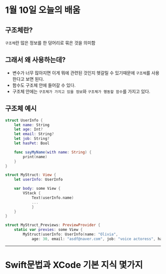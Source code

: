 # 1월 10일 오늘의 배움

## 구조체란?
`구조체`란 많은 정보를 한 덩어리로 묶은 것을 의미함

## 그래서 왜 사용하는데?
- 변수가 너무 많아지면 이게 뭐에 관련된 것인지 헷갈릴 수 있기때문에 `구조체`를 사용한다고 보면 된다.  
- 함수도 구조체 안에 들어갈 수 있다.
- 구조체 안에는 `구조체가 가지고 있을 정보`와 `구조체가 행동할 함수`를 가지고 있다.

## 구조체 예시
```swift
struct UserInfo {
	let name: String
	let age: Int?
	let email: String?
	let job: String?
	let hasPet: Bool

	func sayMyName(with name: String) {
		print(name)
	}
}

struct MyStruct: View {
	let userInfo: UserInfo

	var body: some View {
		VStack {
			Text(userInfo.name)
			...
			}
	}
}

struct MyStruct_Previews: PreviewProvider {
	static var previes: some View {
		MyStruct(userInfo: UserInfo(name: "Olivia",
			age: 30, email: "asdf@naver.com", job: "voice actoress", hasPet: false)
````

---

# Swift문법과 XCode 기본 지식 몇가지
